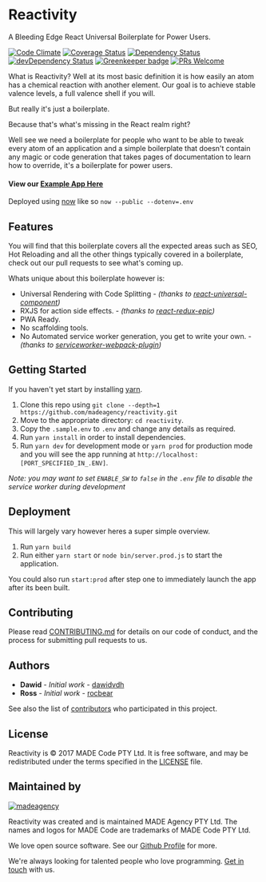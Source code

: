 # Reactivity

A Bleeding Edge React Universal Boilerplate for Power Users.

[![Code Climate](https://codeclimate.com/repos/598770109f7dbb02640013d9/badges/dac168d1b640d9ab7e3e/gpa.svg)](https://codeclimate.com/repos/598770109f7dbb02640013d9/feed) 
[![Coverage Status](https://coveralls.io/repos/github/madeagency/reactivity/badge.svg?branch=master)](https://coveralls.io/github/madeagency/reactivity?branch=master) 
[![Dependency Status](https://david-dm.org/madeagency/reactivity.svg)](https://david-dm.org/madeagency/reactivity) 
[![devDependency Status](https://david-dm.org/madeagency/reactivity/dev-status.svg)](https://david-dm.org/madeagency/reactivity#info=devDependencies) 
[![Greenkeeper badge](https://badges.greenkeeper.io/madeagency/reactivity.svg?token=ddba641b3d2a0d2bf1c8abc674cebd3b48a8383755bb7b02fd3cf1878f86de9a&ts=1502800234197)](https://greenkeeper.io/)
[![PRs Welcome](https://img.shields.io/badge/PRs-welcome-brightgreen.svg)](CONTRIBUTING.md#pull-request-process) 

What is Reactivity? Well at its most basic definition it is how easily an atom has a chemical reaction with another element. Our goal is to achieve stable valence levels, a full valence shell if you will.

But really it's just a boilerplate.

Because that's what's missing in the React realm right?

Well see we need a boilerplate for people who want to be able to tweak every atom of an application and a simple boilerplate that doesn't contain any magic or code generation that takes pages of documentation to learn how to override, it's a boilerplate for power users.

#### View our [Example App Here](https://reactivity.now.sh)

Deployed using [now](https://zeit.co/now) like so `now --public --dotenv=.env`

## Features

You will find that this boilerplate covers all the expected areas such as SEO, Hot Reloading and all the other things typically covered in a boilerplate, check out our pull requests to see what's coming up.

Whats unique about this boilerplate however is:

- Universal Rendering with Code Splitting - *(thanks to [react-universal-component](https://github.com/faceyspacey/react-universal-component))*
- RXJS for action side effects. - *(thanks to [react-redux-epic](https://github.com/BerkeleyTrue/react-redux-epic))*
- PWA Ready.
- No scaffolding tools.
- No Automated service worker generation, you get to write your own. - *(thanks to [serviceworker-webpack-plugin](https://github.com/oliviertassinari/serviceworker-webpack-plugin))*

## Getting Started

If you haven't yet start by installing [yarn](https://yarnpkg.com/en/).

1. Clone this repo using `git clone --depth=1 https://github.com/madeagency/reactivity.git`
2. Move to the appropriate directory: `cd reactivity`.
3. Copy the `.sample.env` to `.env` and change any details as required.
4. Run `yarn install` in order to install dependencies.
5. Run `yarn dev` for development mode or `yarn prod` for production mode and you will see the app running at `http://localhost:[PORT_SPECIFIED_IN_.ENV]`.

*Note: you may want to set `ENABLE_SW` to `false` in the `.env` file to disable the service worker during development*

## Deployment

This will largely vary however heres a super simple overview.

1. Run `yarn build`
2. Run either `yarn start` or `node bin/server.prod.js` to start the application.

You could also run `start:prod` after step one to immediately launch the app after its been built.

## Contributing

Please read [CONTRIBUTING.md](CONTRIBUTING.md) for details on our code of conduct, and the process for submitting pull requests to us.

## Authors

* **Dawid** - *Initial work* - [dawidvdh](https://github.com/dawidvdh)
* **Ross** - *Initial work* - [rocbear](https://github.com/rocbear)

See also the list of [contributors](https://github.com/madeagency/reactivity/graphs/contributors) who participated in this project.

License
-------

Reactivity is © 2017 MADE Code PTY Ltd.
It is free software, and may be redistributed under the terms specified in the [LICENSE] file.

[LICENSE]: LICENSE

Maintained by
----------------

[![madeagency](https://www.made.co.za/logo.png)](https://www.made.co.za?utm_source=github)

Reactivity was created and is maintained MADE Agency PTY Ltd.
The names and logos for MADE Code are trademarks of MADE Code PTY Ltd.

We love open source software. See our [Github Profile](https://github.com/madeagency) for more.

We're always looking for talented people who love programming. [Get in touch] with us.

[Get in touch]: https://www.madecode.co.za?utm_source=github
